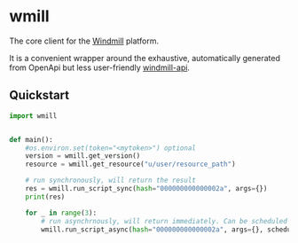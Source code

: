 # wmill

The core client for the [Windmill](https://windmill.dev) platform.

It is a convenient wrapper around the exhaustive, automatically generated from
OpenApi but less user-friendly
[windmill-api](https://pypi.org/project/windmill-api/).

## Quickstart

```python
import wmill


def main():
    #os.environ.set(token="<mytoken>") optional
    version = wmill.get_version()
    resource = wmill.get_resource("u/user/resource_path")

    # run synchronously, will return the result
    res = wmill.run_script_sync(hash="000000000000002a", args={})
    print(res)

    for _ in range(3):
        # run asynchrnously, will return immediately. Can be scheduled
        wmill.run_script_async(hash="000000000000002a", args={}, scheduled_in_secs=10)
```
